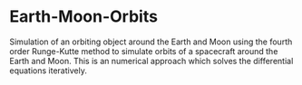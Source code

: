 # Earth-Moon-Orbits
Simulation of an orbiting object around the Earth and Moon using the fourth order Runge-Kutte method to simulate orbits of a spacecraft around the Earth and Moon.
This is an numerical approach which solves the differential equations iteratively.
